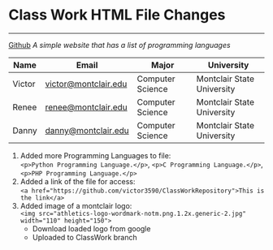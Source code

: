 # Class Work HTML File Changes
***
[Github](https://github.com/victor3590/ClassWorkRepository "Github Repository")
_A simple website that has a list of programming languages_


|Name|Email|Major|University     
|----|-----|-------|-------|      
|Victor|victor@montclair.edu|Computer Science|Montclair State University|
|Renee|renee@montclair.edu|Computer Science|Montclair State University|
|Danny|danny@montclair.edu|Computer Science|Montclair State University|

1. Added more Programming Languages to file:  
    `<p>Python Programming Language.</p>`,
    `<p>C Programming Language.</p>`,
    `<p>PHP Programming Language.</p>`
2. Added a link of the file for access:  
    `<a href="https://github.com/victor3590/ClassWorkRepository">This is the link</a>`
3. Added image of a montclair logo:  
    `<img src="athletics-logo-wordmark-notm.png.1.2x.generic-2.jpg" width="110" height="150">`
   * Download loaded logo from google
   * Uploaded to ClassWork branch

